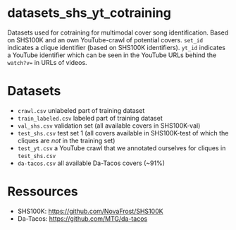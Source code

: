 # datasets_shs_yt_cotraining
Datasets used for cotraining for multimodal cover song identification. Based on SHS100K and an own YouTube-crawl of potential covers.
`set_id` indicates a clique identifier (based on SHS100K identifiers). `yt_id` indicates a YouTube identifier which can be seen in the YouTube URLs behind the `watch?v=` in URLs of videos. 

# Datasets
- `crawl.csv` unlabeled part of training dataset
- `train_labeled.csv` labeled part of training dataset
- `val_shs.csv` validation set (all available covers in SHS100K-val)
- `test_shs.csv` test set 1 (all covers available in SHS100K-test of which the cliques are *not* in the training set)
- `test_yt.csv` a YouTube crawl that we annotated ourselves for cliques in `test_shs.csv`
- `da-tacos.csv` all available Da-Tacos covers (~91%)

# Ressources
- SHS100K: https://github.com/NovaFrost/SHS100K
- Da-Tacos: https://github.com/MTG/da-tacos
